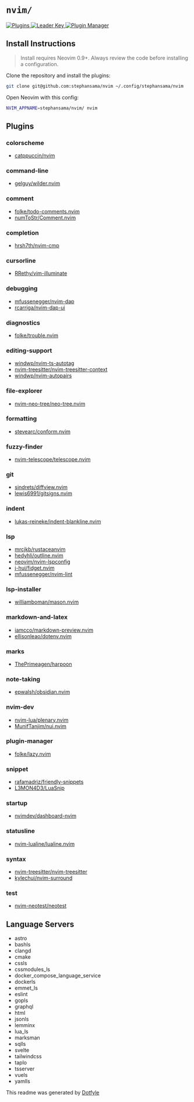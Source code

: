 <!-- markdownlint-disable RULE33 -->
# `nvim/`

<a href="https://dotfyle.com/stephansama/nvim">
    <img alt="Plugins" src="https://dotfyle.com/stephansama/nvim/badges/plugins?style=for-the-badge" />
</a>
<a href="https://dotfyle.com/stephansama/nvim">
    <img alt="Leader Key" src="https://dotfyle.com/stephansama/nvim/badges/leaderkey?style=for-the-badge" />
</a>
<a href="https://dotfyle.com/stephansama/nvim">
    <img alt="Plugin Manager" src="https://dotfyle.com/stephansama/nvim/badges/plugin-manager?style=for-the-badge" />
</a>

## Install Instructions

 > Install requires Neovim 0.9+. Always review the code before installing a configuration.

Clone the repository and install the plugins:

```sh
git clone git@github.com:stephansama/nvim ~/.config/stephansama/nvim
```

Open Neovim with this config:

```sh
NVIM_APPNAME=stephansama/nvim/ nvim
```

## Plugins

### colorscheme

+ [catppuccin/nvim](https://dotfyle.com/plugins/catppuccin/nvim)

### command-line

+ [gelguy/wilder.nvim](https://dotfyle.com/plugins/gelguy/wilder.nvim)

### comment

+ [folke/todo-comments.nvim](https://dotfyle.com/plugins/folke/todo-comments.nvim)
+ [numToStr/Comment.nvim](https://dotfyle.com/plugins/numToStr/Comment.nvim)

### completion

+ [hrsh7th/nvim-cmp](https://dotfyle.com/plugins/hrsh7th/nvim-cmp)

### cursorline

+ [RRethy/vim-illuminate](https://dotfyle.com/plugins/RRethy/vim-illuminate)

### debugging

+ [mfussenegger/nvim-dap](https://dotfyle.com/plugins/mfussenegger/nvim-dap)
+ [rcarriga/nvim-dap-ui](https://dotfyle.com/plugins/rcarriga/nvim-dap-ui)

### diagnostics

+ [folke/trouble.nvim](https://dotfyle.com/plugins/folke/trouble.nvim)

### editing-support

+ [windwp/nvim-ts-autotag](https://dotfyle.com/plugins/windwp/nvim-ts-autotag)
+ [nvim-treesitter/nvim-treesitter-context](https://dotfyle.com/plugins/nvim-treesitter/nvim-treesitter-context)
+ [windwp/nvim-autopairs](https://dotfyle.com/plugins/windwp/nvim-autopairs)

### file-explorer

+ [nvim-neo-tree/neo-tree.nvim](https://dotfyle.com/plugins/nvim-neo-tree/neo-tree.nvim)

### formatting

+ [stevearc/conform.nvim](https://dotfyle.com/plugins/stevearc/conform.nvim)

### fuzzy-finder

+ [nvim-telescope/telescope.nvim](https://dotfyle.com/plugins/nvim-telescope/telescope.nvim)

### git

+ [sindrets/diffview.nvim](https://dotfyle.com/plugins/sindrets/diffview.nvim)
+ [lewis6991/gitsigns.nvim](https://dotfyle.com/plugins/lewis6991/gitsigns.nvim)

### indent

+ [lukas-reineke/indent-blankline.nvim](https://dotfyle.com/plugins/lukas-reineke/indent-blankline.nvim)

### lsp

+ [mrcjkb/rustaceanvim](https://dotfyle.com/plugins/mrcjkb/rustaceanvim)
+ [hedyhli/outline.nvim](https://dotfyle.com/plugins/hedyhli/outline.nvim)
+ [neovim/nvim-lspconfig](https://dotfyle.com/plugins/neovim/nvim-lspconfig)
+ [j-hui/fidget.nvim](https://dotfyle.com/plugins/j-hui/fidget.nvim)
+ [mfussenegger/nvim-lint](https://dotfyle.com/plugins/mfussenegger/nvim-lint)

### lsp-installer

+ [williamboman/mason.nvim](https://dotfyle.com/plugins/williamboman/mason.nvim)

### markdown-and-latex

+ [iamcco/markdown-preview.nvim](https://dotfyle.com/plugins/iamcco/markdown-preview.nvim)
+ [ellisonleao/dotenv.nvim](https://dotfyle.com/plugins/ellisonleao/dotenv.nvim)

### marks

+ [ThePrimeagen/harpoon](https://dotfyle.com/plugins/ThePrimeagen/harpoon)

### note-taking

+ [epwalsh/obsidian.nvim](https://dotfyle.com/plugins/epwalsh/obsidian.nvim)

### nvim-dev

+ [nvim-lua/plenary.nvim](https://dotfyle.com/plugins/nvim-lua/plenary.nvim)
+ [MunifTanjim/nui.nvim](https://dotfyle.com/plugins/MunifTanjim/nui.nvim)

### plugin-manager

+ [folke/lazy.nvim](https://dotfyle.com/plugins/folke/lazy.nvim)

### snippet

+ [rafamadriz/friendly-snippets](https://dotfyle.com/plugins/rafamadriz/friendly-snippets)
+ [L3MON4D3/LuaSnip](https://dotfyle.com/plugins/L3MON4D3/LuaSnip)

### startup

+ [nvimdev/dashboard-nvim](https://dotfyle.com/plugins/nvimdev/dashboard-nvim)

### statusline

+ [nvim-lualine/lualine.nvim](https://dotfyle.com/plugins/nvim-lualine/lualine.nvim)

### syntax

+ [nvim-treesitter/nvim-treesitter](https://dotfyle.com/plugins/nvim-treesitter/nvim-treesitter)
+ [kylechui/nvim-surround](https://dotfyle.com/plugins/kylechui/nvim-surround)

### test

+ [nvim-neotest/neotest](https://dotfyle.com/plugins/nvim-neotest/neotest)

## Language Servers

+ astro
+ bashls
+ clangd
+ cmake
+ cssls
+ cssmodules_ls
+ docker_compose_language_service
+ dockerls
+ emmet_ls
+ eslint
+ gopls
+ graphql
+ html
+ jsonls
+ lemminx
+ lua_ls
+ marksman
+ sqlls
+ svelte
+ tailwindcss
+ taplo
+ tsserver
+ vuels
+ yamlls

 This readme was generated by [Dotfyle](https://dotfyle.com)
